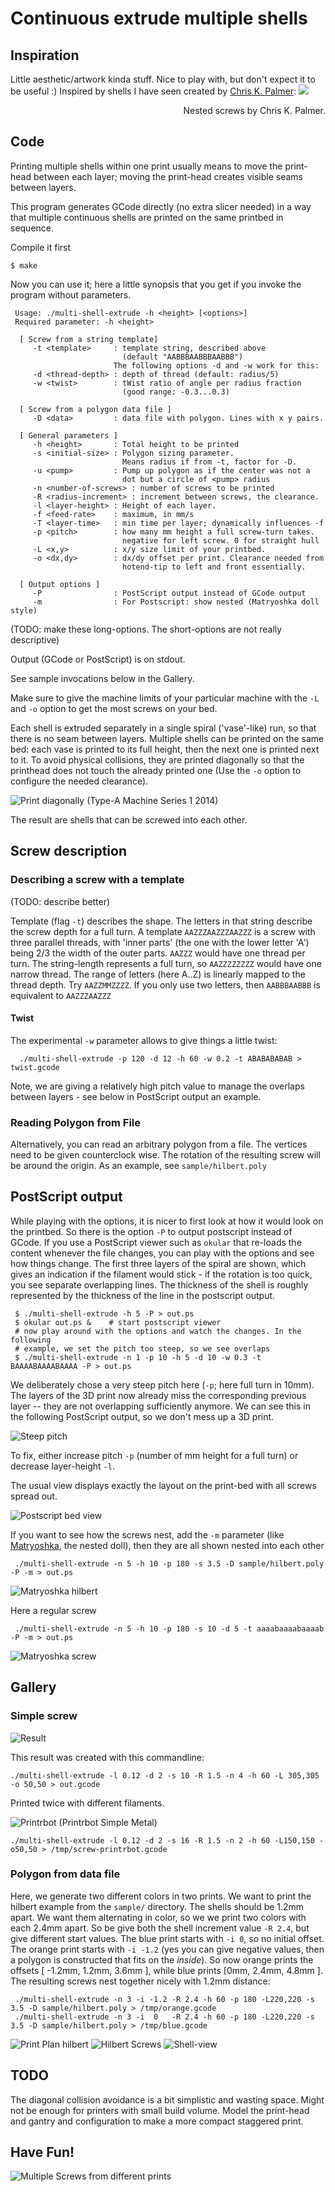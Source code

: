 Continuous extrude multiple shells
==================================

Inspiration
-----------
Little aesthetic/artwork kinda stuff. Nice to play with, but don't expect it
to be useful :)
Inspired by shells I have seen
created by [Chris K. Palmer](http://shadowfolds.com/):
<a href="http://shadowfolds.com/?p=54"><img src="https://github.com/hzeller/gcode-multi-shell-extrude/raw/master/img/chris-palmer-shells.jpg"></a>
<div align="right">Nested screws by Chris K. Palmer.</div>

Code
----
Printing multiple shells within one print usually means to move the print-head
between each layer; moving the print-head creates visible seams between layers.

This program generates GCode directly (no extra slicer needed) in a way that
multiple continuous shells are printed on the same printbed in sequence.

Compile it first

    $ make

Now you can use it; here a little synopsis that you get if you invoke the program
without parameters.

     Usage: ./multi-shell-extrude -h <height> [<options>]
     Required parameter: -h <height>

      [ Screw from a string template]
         -t <template>     : template string, described above
                             (default "AABBBAABBBAABBB")
                           The following options -d and -w work for this:
         -d <thread-depth> : depth of thread (default: radius/5)
         -w <twist>        : tWist ratio of angle per radius fraction
                             (good range: -0.3...0.3)

      [ Screw from a polygon data file ]
         -D <data>         : data file with polygon. Lines with x y pairs.

      [ General parameters ]
         -h <height>       : Total height to be printed
         -s <initial-size> : Polygon sizing parameter.
                             Means radius if from -t, factor for -D.
         -u <pump>         : Pump up polygon as if the center was not a
                             dot but a circle of <pump> radius
         -n <number-of-screws> : number of screws to be printed
         -R <radius-increment> : increment between screws, the clearance.
         -l <layer-height> : Height of each layer.
         -f <feed-rate>    : maximum, in mm/s
         -T <layer-time>   : min time per layer; dynamically influences -f
         -p <pitch>        : how many mm height a full screw-turn takes.
                             negative for left screw. 0 for straight hull
         -L <x,y>          : x/y size limit of your printbed.
         -o <dx,dy>        : dx/dy offset per print. Clearance needed from
                             hotend-tip to left and front essentially.

      [ Output options ]
         -P                : PostScript output instead of GCode output
         -m                : For Postscript: show nested (Matryoshka doll style)

(TODO: make these long-options. The short-options are not really descriptive)

Output (GCode or PostScript) is on stdout.

See sample invocations below in the Gallery.

Make sure to give the machine limits of your particular machine with the `-L` and
`-o` option to get the most screws on your bed.

Each shell is extruded separately in a single spiral ('vase'-like) run, so that
there is no seam between layers. Multiple shells can be printed on the same bed:
each vase is printed to its full height, then the next one is printed next to
it. To avoid physical collisions, they are printed diagonally so that the
printhead does not touch the already printed one (Use the `-o` option to configure
the needed clearance).

![Print diagonally][print]
(Type-A Machine Series 1 2014)

The result are shells that can be screwed into each other.

Screw description
-----------------

### Describing a screw with a template

(TODO: describe better)

Template (flag `-t`) describes the shape. The letters in that string
describe the screw depth for a full turn.
A template `AAZZZAAZZZAAZZZ` is a screw with three parallel threads,
with 'inner parts' (the one with the lower letter 'A') being 2/3
the width of the outer parts. `AAZZZ` would have one thread per turn.
The string-length represents a full turn, so `AAZZZZZZZZ` would
have one narrow thread.
The range of letters (here A..Z) is linearly mapped to the thread
depth.
Try `AAZZMMZZZZ`. If you only use two letters, then `AABBBAABBB`
is equivalent to `AAZZZAAZZZ`

#### Twist


The experimental `-w` parameter allows to give things a little twist:

      ./multi-shell-extrude -p 120 -d 12 -h 60 -w 0.2 -t ABABABABAB > twist.gcode

Note, we are giving a relatively high pitch value to manage the overlaps
between layers - see below in PostScript output an example.

### Reading Polygon from File

Alternatively, you can read an arbitrary polygon from a file. The vertices need
to be given counterclock wise. The rotation of the resulting screw will be
around the origin.
As an example, see `sample/hilbert.poly`

PostScript output
-----------------

While playing with the options, it is nicer to first look at how it would look
on the printbed. So there is the option `-P` to output postscript instead of
GCode. If you use a PostScript viewer such as `okular` that re-loads the content
whenever the file changes, you can play with the options and see how things
change. The first three layers of the spiral are shown, which gives an
indication if the filament would stick - if the rotation is too quick, you see
separate overlapping lines. The thickness of the shell is roughly represented
by the thickness of the line in the postscript output.

     $ ./multi-shell-extrude -h 5 -P > out.ps
     $ okular out.ps &    # start postscript viewer
     # now play around with the options and watch the changes. In the following
     # example, we set the pitch too steep, so we see overlaps
     $ ./multi-shell-extrude -n 1 -p 10 -h 5 -d 10 -w 0.3 -t BAAAABAAAABAAAA -P > out.ps

We deliberately chose a very steep pitch here (`-p`; here full turn in 10mm).
The layers of the 3D print now already miss the corresponding previous
layer -- they are not overlapping sufficiently anymore. We can see this in the
following PostScript output, so we don't mess up a 3D print.

![Steep pitch][steep-pitch]

To fix, either increase pitch `-p` (number of mm height for a full turn) or
decrease layer-height `-l`.

The usual view displays exactly the layout on the print-bed with all screws
spread out.

![Postscript bed view][postscript-bed-layout]

If you want to see how the screws nest, add the `-m` parameter
(like [Matryoshka][matryoshka-reference], the nested doll),
then they are all shown nested into each other

     ./multi-shell-extrude -n 5 -h 10 -p 180 -s 3.5 -D sample/hilbert.poly -P -m > out.ps

![Matryoshka hilbert][matryoshka-hilbert]

Here a regular screw

     ./multi-shell-extrude -n 5 -h 10 -p 180 -s 10 -d 5 -t aaaabaaaabaaaab -P -m > out.ps

![Matryoshka screw][matryoshka-screw]

Gallery
-------

### Simple screw

![Result][result]

This result was created with this commandline:

    ./multi-shell-extrude -l 0.12 -d 2 -s 10 -R 1.5 -n 4 -h 60 -L 305,305 -o 50,50 > out.gcode

Printed twice with different filaments.

![Printrbot][printrbot]
(Printrbot Simple Metal)

`./multi-shell-extrude -l 0.12 -d 2 -s 16 -R 1.5 -n 2 -h 60 -L150,150 -o50,50 > /tmp/screw-printrbot.gcode`

### Polygon from data file

Here, we generate two different colors in two prints. We want to print the
hilbert example from the `sample/` directory. The shells should be 1.2mm apart.
We want them alternating in color, so we we print two colors with each 2.4mm
apart. So be give both the shell increment value `-R 2.4`, but give different
start values. The blue print starts with `-i 0`, so no initial offset. The
orange print starts with `-i -1.2` (yes you can give negative values, then a polygon is constructed that fits on the _inside_).
So now orange prints the offsets [ -1.2mm, 1.2mm, 3.6mm ], while blue
prints [0mm, 2.4mm, 4.8mm ]. The resulting screws nest together nicely with 1.2mm
distance:

     ./multi-shell-extrude -n 3 -i -1.2 -R 2.4 -h 60 -p 180 -L220,220 -s 3.5 -D sample/hilbert.poly > /tmp/orange.gcode
     ./multi-shell-extrude -n 3 -i  0   -R 2.4 -h 60 -p 180 -L220,220 -s 3.5 -D sample/hilbert.poly > /tmp/blue.gcode

![Print Plan hilbert][orange-blue]
![Hilbert Screws][hilbert-screw]
![Shell-view][hilbert-shells]

TODO
----
The diagonal collision avoidance is a bit simplistic and wasting space. Might
not be enough for printers with small build volume. Model the print-head and
gantry and configuration to make a more compact staggered print.

Have Fun!
---------
![Multiple Screws from different prints][multiple-prints]


[print]: https://github.com/hzeller/gcode-multi-shell-extrude/raw/master/img/print.jpg
[printrbot]: https://github.com/hzeller/gcode-multi-shell-extrude/raw/master/img/printrbot.jpg
[result]: https://github.com/hzeller/gcode-multi-shell-extrude/raw/master/img/result.jpg
[hilbert-screw]: https://github.com/hzeller/gcode-multi-shell-extrude/raw/master/img/hilbert-screw.jpg
[hilbert-shells]: https://github.com/hzeller/gcode-multi-shell-extrude/raw/master/img/hilbert-shells.jpg
[multiple-prints]: https://github.com/hzeller/gcode-multi-shell-extrude/raw/master/img/multiscrew.jpg
[postscript-bed-layout]: https://github.com/hzeller/gcode-multi-shell-extrude/raw/master/img/postscript-bed-layout.png
[matryoshka-hilbert]: https://github.com/hzeller/gcode-multi-shell-extrude/raw/master/img/matryoshka-hilbert.png
[matryoshka-screw]: https://github.com/hzeller/gcode-multi-shell-extrude/raw/master/img/matryoshka-screw.png
[steep-pitch]: https://github.com/hzeller/gcode-multi-shell-extrude/raw/master/img/steep-pitch.png
[orange-blue]: https://github.com/hzeller/gcode-multi-shell-extrude/raw/master/img/orange-blue.png
[matryoshka-reference]: http://en.wikipedia.org/wiki/Matryoshka_doll
